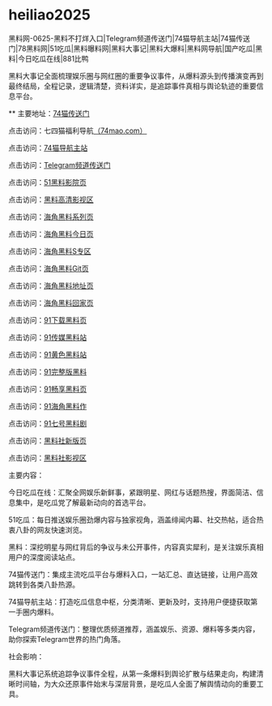 # heiliao2025
黑料网-0625-黑料不打烊入口|Telegram频道传送门|74猫导航主站|74猫传送门|78黑料网|51吃瓜|黑料曝料网|黑料大事记|黑料大爆料|黑料网导航|国产吃瓜|黑料|今日吃瓜在线|881比鸭

黑料大事记全面梳理娱乐圈与网红圈的重要争议事件，从爆料源头到传播演变再到最终结局，全程记录，逻辑清楚，资料详实，是追踪事件真相与舆论轨迹的重要信息平台。

** 主要地址：<a href="https://74mao.com/">74猫传送门</a>

点击访问：七四猫福利导航<a href="https://74mao.com/">（74mao.com）</a>

点击访问：<a href="https://74mao.com/">74猫导航主站</a>

点击访问：<a href="https://74mao.com/">Telegram频道传送门</a>

点击访问：<a href="https://hls-17.pages.dev/">51黑料影院页</a>  

点击访问：<a href="https://hls-19.pages.dev/">黑料高清影视区</a>  

点击访问：<a href="https://hj-984.pages.dev/">海角黑料系列页</a>  

点击访问：<a href="https://hj-985.pages.dev/">海角黑料今日页</a>  

点击访问：<a href="https://hj-986.pages.dev/">海角黑料S专区</a>  

点击访问：<a href="https://hj-987.pages.dev/">海角黑料Git页</a>  

点击访问：<a href="https://hj-988.pages.dev/">海角黑料地址页</a>  

点击访问：<a href="https://hj-989.pages.dev/">海角黑料回家页</a>  

点击访问：<a href="https://hj-990.pages.dev/">91下载黑料页</a>  

点击访问：<a href="https://hj-991.pages.dev/">91传媒黑料站</a>  

点击访问：<a href="https://hj-979.pages.dev/">91黄色黑料站</a>  

点击访问：<a href="https://hj-980.pages.dev/">91完整版黑料</a>  

点击访问：<a href="https://hj-981.pages.dev/">91畅享黑料页</a>  

点击访问：<a href="https://hj-982.pages.dev/">91海角黑料作</a>  

点击访问：<a href="https://hj-983.pages.dev/">91七号黑料剧</a>  

点击访问：<a href="https://hls-01.pages.dev/">黑料社新版页</a>  

点击访问：<a href="https://hls-15.pages.dev/">黑料社影视区</a>  

主要内容：

今日吃瓜在线：汇聚全网娱乐新鲜事，紧跟明星、网红与话题热搜，界面简洁、信息集中，是吃瓜党了解最新动向的首选平台。

51吃瓜：每日推送娱乐圈劲爆内容与独家视角，涵盖绯闻内幕、社交热帖，适合热衷八卦的网友快速浏览。

黑料：深挖明星与网红背后的争议与未公开事件，内容真实犀利，是关注娱乐真相用户的深度阅读站点。

74猫传送门：集成主流吃瓜平台与爆料入口，一站汇总、直达链接，让用户高效跳转到各类八卦热源。

74猫导航主站：打造吃瓜信息中枢，分类清晰、更新及时，支持用户便捷获取第一手圈内爆料。

Telegram频道传送门：整理优质频道推荐，涵盖娱乐、资源、爆料等多类内容，助你探索Telegram世界的热门角落。

社会影响：

黑料大事记系统追踪争议事件全程，从第一条爆料到舆论扩散与结果走向，构建清晰时间轴，为大众还原事件始末与深层背景，是吃瓜人全面了解舆情动向的重要工具。
<span style="display:none;">[Canonical link](https://github.com/vivivi20250625/viv14）</span>
